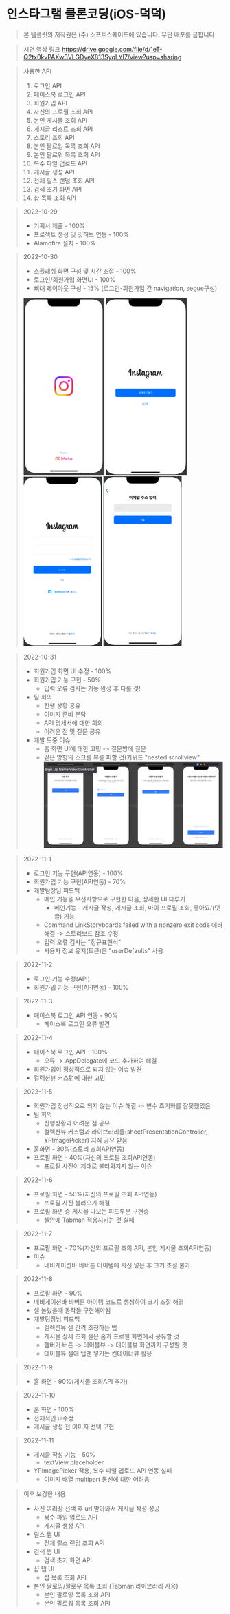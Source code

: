 # 인스타그램 클론코딩(iOS-덕덕)
> 본 템플릿의 저작권은 (주) 소프트스퀘어드에 있습니다. 무단 배포를 금합니다

> 시연 영상 링크
> https://drive.google.com/file/d/1eT-Q2tx0kvPAXw3VLGDyeX813SyqLYI7/view?usp=sharing

> 사용한 API
>    1. 로그인 API
>    2. 페이스북 로그인 API
>    3. 회원가입 API
>    4. 자신의 프로필 조회 API
>    5. 본인 게시물 조회 API
>    6. 게시글 리스트 조회 API
>    7. 스토리 조회 API
>    8. 본인 팔로잉 목록 조회 API
>    9. 본인 팔로워 목록 조회 API
>    10. 복수 파일 업로드 API
>    11. 게시글 생성 API
>    12. 전체 릴스 랜덤 조회 API
>    13. 검색 초기 화면 API
>    14. 샵 목록 조회 API

> 2022-10-29 
>   * 기획서 제출 - 100%
>   * 프로젝트 생성 및 깃허브 연동 - 100%
>   * Alamofire 설치 - 100%

> 2022-10-30 
>   * 스플래쉬 화면 구성 및 시간 조절 - 100%
>   * 로그인/회원가입 화면UI - 100%
>   * 뼈대 레이아웃 구성 - 15% (로그인-회원가입 간 navigation, segue구성)
>   
>   ![1030_splash](github/1030_splash.png) ![1030_main](github/1030_main.png) ![1030_signIn](github/1030_signIn.png) ![1030_signUp](github/1030_signUp.png) 

> 2022-10-31
>   * 회원가입 화면 UI 수정 - 100%
>   * 회원가입 기능 구현 - 50% 
>     * 입력 오류 검사는 기능 완성 후 다룰 것!
>   * 팀 회의 
>     * 진행 상황 공유 
>     * 이미지 준비 분담
>     * API 명세서에 대한 회의 
>     * 어려운 점 및 질문 공유
>   * 개발 도중 이슈
>     * 홈 화면 UI에 대한 고민 -> 질문방에 질문
>     * 같은 방향의 스크롤 뷰를 피할 것(키워드 "nested scrollview"
>   ![1031_signUp](github/1031_signUp.png)

> 2022-11-1
>   * 로그인 기능 구현(API연동) - 100%
>   * 회원가입 기능 구현(API연동) - 70%
>   * 개발팀장님 피드백
>     * 메인 기능을 우선사항으로 구현한 다음, 상세한 UI 다루기
>       * 메인기능 - 게시글 작성, 게시글 조회, 마이 프로필 조회, 좋아요/(댓글) 기능
>     * Command LinkStoryboards failed with a nonzero exit code 에러 해결 -> 스토리보드 참조 수정
>     * 입력 오류 검사는 "정규표현식"
>     * 사용자 정보 유지(토큰)은 "userDefaults" 사용

> 2022-11-2
>   - 로그인 기능 수정(API) 
>   - 회원가입 기능 구현(API연동) - 100%

> 2022-11-3
>   - 페이스북 로그인 API 연동 - 90%
>     - 페이스북 로그인 오류 발견 

> 2022-11-4
>   - 페이스북 로그인 API - 100%
>     - 오류 -> AppDelegate에 코드 추가하여 해결
>   - 회원가입이 정상적으로 되지 않는 이슈 발견
>   - 컬렉션뷰 커스텀에 대한 고민

> 2022-11-5
>   - 회원가입 정상적으로 되지 않는 이슈 해결 -> 변수 초기화를 잘못했었음
>   - 팀 회의
>     - 진행상황과 어려운 점 공유
>     - 컬렉션뷰 커스텀과 라이브러리들(sheetPresentationController, YPImagePicker) 지식 공유 받음 
>   - 홈화면 - 30%(스토리 조회API연동)
>   - 프로필 화면 - 40%(자신의 프로필 조회API연동)
>     - 프로필 사진이 제대로 불러와지지 않는 이슈 

> 2022-11-6
>   - 프로필 화면 - 50%(자신의 프로필 조회 API연동)
>     - 프로필 사진 불러오기 해결
>   - 프로필 화면 중 게시물 나오는 피드부분 구현중
>     - 셀안에 Tabman 적용시키는 것 실패 

> 2022-11-7
>   - 프로필 화면 - 70%(자신의 프로필 조회 API, 본인 게시물 조회API연동)
>   - 이슈
>     - 네비게이션바 바버튼 아이템에 사진 넣은 후 크기 조절 불가 
     
> 2022-11-8
>   - 프로필 화면 - 90% 
>   - 네비게이션바 바버튼 아이템 코드로 생성하여 크기 조절 해결
>   - 셀 눌렀을때 동작들 구현해야됨
>   - 개발팀장님 피드백
>     - 컬렉션뷰 셀 간격 조정하는 법
>     - 게시물 상세 조회 셀은 홈과 프로필 화면에서 공유할 것 
>     - 햄버거 버튼 -> 테이블뷰 -> 테이블뷰 화면까지 구성할 것
>     - 테이블뷰 셀에 탭맨 넣기는 컨테이너뷰 활용

> 2022-11-9
>   - 홈 화면 - 90%(게시물 조회API 추가)

> 2022-11-10
>   - 홈 화면 - 100%
>   - 전체적인 ui수정
>   - 게시글 생성 전 이미지 선택 구현 

> 2022-11-11
>    - 게시글 작성 기능 - 50%
>         - textView placeholder
>    - YPImagePicker 적용, 복수 파일 업로드 API 연동 실패 
>         - 이미지 배열 multipart 통신에 대한 어려움

> 이후 보강한 내용
>    - 사진 여러장 선택 후 url 받아와서 게시글 작성 성공 
>         - 복수 파일 업로드 API
>         - 게시글 생성 API
>    - 릴스 탭 UI 
>         - 전체 릴스 랜덤 조회 API
>    - 검색 탭 UI
>         - 검색 초기 화면 API
>    - 샵 탭 UI
>         - 샵 목록 조회 API
>    - 본인 팔로잉/팔로우 목록 조회 (Tabman 라이브러리 사용)
>         - 본인 팔로잉 목록 조회 API
>         - 본인 팔로워 목록 조회 API
